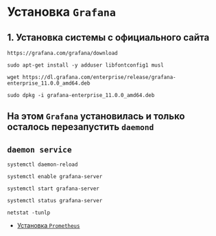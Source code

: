 # Установка `Grafana`
## 1. Установка системы с официального сайта 
~~~
https://grafana.com/grafana/download
~~~
~~~
sudo apt-get install -y adduser libfontconfig1 musl
~~~
~~~
wget https://dl.grafana.com/enterprise/release/grafana-enterprise_11.0.0_amd64.deb
~~~
~~~
sudo dpkg -i grafana-enterprise_11.0.0_amd64.deb
~~~
## На этом `Grafana` установилась и только осталось перезапустить `daemond`
## `daemon service`
~~~
systemctl daemon-reload
~~~
~~~
systemctl enable grafana-server
~~~
~~~
systemctl start grafana-server
~~~
~~~
systemctl status grafana-server
~~~
~~~
netstat -tunlp
~~~
* [Установка `Prometheus`](02-prometheus-install.md) 
